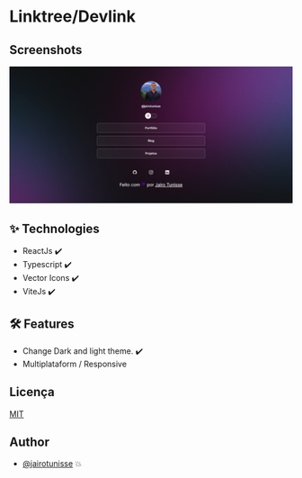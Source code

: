 
# Linktree/Devlink





## Screenshots

![App Screenshot](./assets/screenshot.png)


## ✨ Technologies

- ReactJs :heavy_check_mark:
- Typescript :heavy_check_mark:
- Vector Icons :heavy_check_mark:
- ViteJs :heavy_check_mark:

## :hammer_and_wrench: Features

- Change Dark and light theme. :heavy_check_mark:
- Multiplataform / Responsive

## Licença

[MIT](https://choosealicense.com/licenses/mit/)


## Author

- [@jairotunisse](https://www.linkedin.com/in/jairotsb) :boom:

